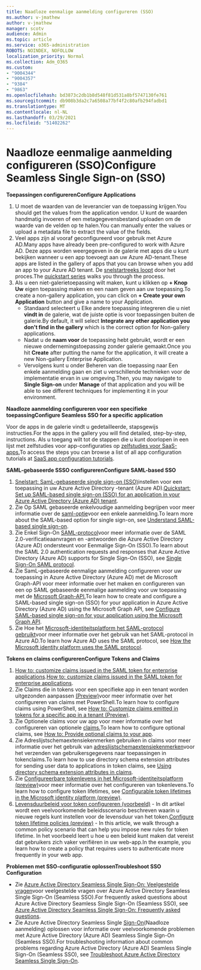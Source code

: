 ```yaml
---
title: Naadloze eenmalige aanmelding configureren (SSO)
ms.author: v-jmathew
author: v-jmathew
manager: scotv
audience: Admin
ms.topic: article
ms.service: o365-administration
ROBOTS: NOINDEX, NOFOLLOW
localization_priority: Normal
ms.collection: Adm_O365
ms.custom:
- "9004344"
- "9004357"
- "9384"
- "9863"
ms.openlocfilehash: bd3873c2db1b8d548f81d531a8bf5747130fe761
ms.sourcegitcommit: db908b3da2c7a6508a77bf4f2c80afb294fadbd1
ms.translationtype: MT
ms.contentlocale: nl-NL
ms.lasthandoff: 03/29/2021
ms.locfileid: "51402262"
---
```

# <a name="configure-seamless-single-sign-on-sso"></a><span data-ttu-id="4fbd3-102">Naadloze eenmalige aanmelding configureren (SSO)</span><span class="sxs-lookup"><span data-stu-id="4fbd3-102">Configure Seamless Single Sign-on (SSO)</span></span>

<span data-ttu-id="4fbd3-103">**Toepassingen configureren**</span><span class="sxs-lookup"><span data-stu-id="4fbd3-103">**Configure Applications**</span></span>

1. <span data-ttu-id="4fbd3-104">U moet de waarden van de leverancier van de toepassing krijgen.</span><span class="sxs-lookup"><span data-stu-id="4fbd3-104">You should get the values from the application vendor.</span></span> <span data-ttu-id="4fbd3-105">U kunt de waarden handmatig invoeren of een metagegevensbestand uploaden om de waarde van de velden op te halen.</span><span class="sxs-lookup"><span data-stu-id="4fbd3-105">You can manually enter the values or upload a metadata file to extract the value of the fields.</span></span>
2. <span data-ttu-id="4fbd3-106">Veel apps zijn al vooraf geconfigureerd voor gebruik met Azure AD.</span><span class="sxs-lookup"><span data-stu-id="4fbd3-106">Many apps have already been pre-configured to work with Azure AD.</span></span> <span data-ttu-id="4fbd3-107">Deze apps worden weergegeven in de galerie met apps die u kunt bekijken wanneer u een app toevoegt aan uw Azure AD-tenant.</span><span class="sxs-lookup"><span data-stu-id="4fbd3-107">These apps are listed in the gallery of apps that you can browse when you add an app to your Azure AD tenant.</span></span> <span data-ttu-id="4fbd3-108">De [snelstartreeks loopt](https://docs.microsoft.com/azure/active-directory/manage-apps/add-application-portal-configure) door het proces.</span><span class="sxs-lookup"><span data-stu-id="4fbd3-108">The [quickstart series](https://docs.microsoft.com/azure/active-directory/manage-apps/add-application-portal-configure) walks you through the process.</span></span>
3. <span data-ttu-id="4fbd3-109">Als u een niet-galerietoepassing wilt maken, kunt u klikken op **+ Knop Uw** eigen toepassing maken en een naam geven aan uw toepassing.</span><span class="sxs-lookup"><span data-stu-id="4fbd3-109">To create a non-gallery application, you can click on **+ Create your own Application** button and give a name to your Application.</span></span>
    - <span data-ttu-id="4fbd3-110">Standaard selecteert u Elke andere toepassing integreren die u niet **vindt in** de galerie, wat de juiste optie is voor toepassingen buiten de galerie.</span><span class="sxs-lookup"><span data-stu-id="4fbd3-110">By default, it will select **Integrate any other application you don't find in the gallery** which is the correct option for Non-gallery applications.</span></span>
    - <span data-ttu-id="4fbd3-111">Nadat u de **naam voor** de toepassing hebt gebruikt, wordt er een nieuwe ondernemingstoepassing zonder galerie gemaakt.</span><span class="sxs-lookup"><span data-stu-id="4fbd3-111">Once you hit **Create** after putting the name for the application, it will create a new Non-gallery Enterprise Application.</span></span>
    - <span data-ttu-id="4fbd3-112">Vervolgens kunt u  onder Beheren van  die toepassing naar Een enkele aanmelding gaan en ziet u verschillende technieken voor de implementatie ervan in uw omgeving.</span><span class="sxs-lookup"><span data-stu-id="4fbd3-112">Then, you may navigate to **Single Sign-on** under **Manage** of that application and you will be able to see different techniques for implementing it in your environment.</span></span>

<span data-ttu-id="4fbd3-113">**Naadloze aanmelding configureren voor een specifieke toepassing**</span><span class="sxs-lookup"><span data-stu-id="4fbd3-113">**Configure Seamless SSO for a specific application**</span></span>

<span data-ttu-id="4fbd3-114">Voor de apps in de galerie vindt u gedetailleerde, stapsgewijs instructies.</span><span class="sxs-lookup"><span data-stu-id="4fbd3-114">For the apps in the gallery you will find detailed, step-by-step, instructions.</span></span> <span data-ttu-id="4fbd3-115">Als u toegang wilt tot de stappen die u kunt doorlopen in een lijst met zelfstudies voor app-configuraties op [zelfstudies voor SaaS-apps.](https://docs.microsoft.com/azure/active-directory/saas-apps/tutorial-list)</span><span class="sxs-lookup"><span data-stu-id="4fbd3-115">To access the steps you can browse a list of all app configuration tutorials at [SaaS app configuration tutorials](https://docs.microsoft.com/azure/active-directory/saas-apps/tutorial-list).</span></span>

<span data-ttu-id="4fbd3-116">**SAML-gebaseerde SSSO configureren**</span><span class="sxs-lookup"><span data-stu-id="4fbd3-116">**Configure SAML-based SSO**</span></span>

1. <span data-ttu-id="4fbd3-117">[Snelstart: SamL-gebaseerde single sign-on (SSO)](https://docs.microsoft.com/azure/active-directory/manage-apps/add-application-portal-setup-sso)instellen voor een toepassing in uw Azure Active Directory -tenant (Azure AD).</span><span class="sxs-lookup"><span data-stu-id="4fbd3-117">[Quickstart: Set up SAML-based single sign-on (SSO) for an application in your Azure Active Directory (Azure AD) tenant](https://docs.microsoft.com/azure/active-directory/manage-apps/add-application-portal-setup-sso).</span></span>
2. <span data-ttu-id="4fbd3-118">Zie Op SAML gebaseerde enkelvoudige aanmelding begrijpen voor meer informatie over de [saml-optie](https://docs.microsoft.com/azure/active-directory/manage-apps/configure-saml-single-sign-on)voor een enkele aanmelding.</span><span class="sxs-lookup"><span data-stu-id="4fbd3-118">To learn more about the SAML-based option for single sign-on, see [Understand SAML-based single sign-on](https://docs.microsoft.com/azure/active-directory/manage-apps/configure-saml-single-sign-on).</span></span>
3. <span data-ttu-id="4fbd3-119">Zie Enkel Sign-On [SAML-protocol](https://docs.microsoft.com/azure/active-directory/develop/single-sign-on-saml-protocol)voor meer informatie over de SAML 2.0-verificatieaanvragen en -antwoorden die Azure Active Directory (Azure AD) ondersteunt voor Eenmalige Sign-On (SSO).</span><span class="sxs-lookup"><span data-stu-id="4fbd3-119">To learn about the SAML 2.0 authentication requests and responses that Azure Active Directory (Azure AD) supports for Single Sign-On (SSO), see [Single Sign-On SAML protocol](https://docs.microsoft.com/azure/active-directory/develop/single-sign-on-saml-protocol).</span></span>
4. <span data-ttu-id="4fbd3-120">Zie SamL-gebaseerde eenmalige aanmelding configureren voor uw toepassing in Azure Active Directory (Azure AD) met de Microsoft Graph-API voor meer informatie over het maken en configureren van een op SAML gebaseerde eenmalige aanmelding voor uw toepassing met de [Microsoft Graph-API.](https://docs.microsoft.com/graph/application-saml-sso-configure-api)</span><span class="sxs-lookup"><span data-stu-id="4fbd3-120">To learn how to create and configure a SAML-based single sign-on (SSO) for your application in Azure Active Directory (Azure AD) using the Microsoft Graph API, see [Configure SAML-based single sign-on for your application using the Microsoft Graph API](https://docs.microsoft.com/graph/application-saml-sso-configure-api).</span></span>
5. <span data-ttu-id="4fbd3-121">Zie Hoe het [Microsoft-identiteitsplatform het SAML-protocol gebruikt](https://docs.microsoft.com/azure/active-directory/develop/active-directory-saml-protocol-reference)voor meer informatie over het gebruik van het SAML-protocol in Azure AD.</span><span class="sxs-lookup"><span data-stu-id="4fbd3-121">To learn how Azure AD uses the SAML protocol, see [How the Microsoft identity platform uses the SAML protocol](https://docs.microsoft.com/azure/active-directory/develop/active-directory-saml-protocol-reference).</span></span>

<span data-ttu-id="4fbd3-122">**Tokens en claims configureren**</span><span class="sxs-lookup"><span data-stu-id="4fbd3-122">**Configure Tokens and Claims**</span></span>

1. <span data-ttu-id="4fbd3-123">[How to: customize claims issued in the SAML token for enterprise applications](https://docs.microsoft.com/azure/active-directory/develop/active-directory-saml-claims-customization).</span><span class="sxs-lookup"><span data-stu-id="4fbd3-123">[How to: customize claims issued in the SAML token for enterprise applications](https://docs.microsoft.com/azure/active-directory/develop/active-directory-saml-claims-customization).</span></span>
2. <span data-ttu-id="4fbd3-124">Zie Claims die in tokens voor een specifieke app in een tenant worden uitgezonden aanpassen [(Preview)](https://docs.microsoft.com/azure/active-directory/develop/active-directory-claims-mapping)voor meer informatie over het configureren van claims met PowerShell.</span><span class="sxs-lookup"><span data-stu-id="4fbd3-124">To learn how to configure claims using PowerShell, see [How to: Customize claims emitted in tokens for a specific app in a tenant (Preview)](https://docs.microsoft.com/azure/active-directory/develop/active-directory-claims-mapping).</span></span>
3. <span data-ttu-id="4fbd3-125">Zie Optionele claims voor uw app voor meer informatie over het configureren van optionele [claims.](https://docs.microsoft.com/azure/active-directory/develop/active-directory-optional-claims)</span><span class="sxs-lookup"><span data-stu-id="4fbd3-125">To learn how to configure optional claims, see [How to: Provide optional claims to your app](https://docs.microsoft.com/azure/active-directory/develop/active-directory-optional-claims).</span></span>
4. <span data-ttu-id="4fbd3-126">Zie Adreslijstschemaextensiekenmerken gebruiken in claims voor meer informatie over het gebruik van [adreslijstschemaextensiekenmerken](https://docs.microsoft.com/azure/active-directory/develop/active-directory-schema-extensions)voor het verzenden van gebruikersgegevens naar toepassingen in tokenclaims.</span><span class="sxs-lookup"><span data-stu-id="4fbd3-126">To learn how to use directory schema extension attributes for sending user data to applications in token claims, see [Using directory schema extension attributes in claims](https://docs.microsoft.com/azure/active-directory/develop/active-directory-schema-extensions).</span></span>
5. <span data-ttu-id="4fbd3-127">Zie [Configureerbare tokenlevens in het Microsoft-identiteitsplatform (preview)](https://docs.microsoft.com/azure/active-directory/develop/active-directory-configurable-token-lifetimes)voor meer informatie over het configureren van tokenlevens.</span><span class="sxs-lookup"><span data-stu-id="4fbd3-127">To learn how to configure token lifetimes, see [Configurable token lifetimes in the Microsoft identity platform (preview)](https://docs.microsoft.com/azure/active-directory/develop/active-directory-configurable-token-lifetimes).</span></span>
6. <span data-ttu-id="4fbd3-128">[Levensduurbeleid voor token configureren (voorbeeld)](https://docs.microsoft.com/azure/active-directory/develop/configure-token-lifetimes) - In dit artikel wordt een veelvoorkomende beleidsscenario beschreven waarin u nieuwe regels kunt instellen voor de levensduur van het token.</span><span class="sxs-lookup"><span data-stu-id="4fbd3-128">[Configure token lifetime policies (preview)](https://docs.microsoft.com/azure/active-directory/develop/configure-token-lifetimes) - In this article, we walk through a common policy scenario that can help you impose new rules for token lifetime.</span></span> <span data-ttu-id="4fbd3-129">In het voorbeeld leert u hoe u een beleid kunt maken dat vereist dat gebruikers zich vaker verifiëren in uw web-app.</span><span class="sxs-lookup"><span data-stu-id="4fbd3-129">In the example, you learn how to create a policy that requires users to authenticate more frequently in your web app.</span></span>

<span data-ttu-id="4fbd3-130">**Problemen met SSO-configuratie oplossen**</span><span class="sxs-lookup"><span data-stu-id="4fbd3-130">**Troubleshoot SSO Configuration**</span></span>

- <span data-ttu-id="4fbd3-131">Zie [Azure Active Directory Seamless Single Sign-On: Veelgestelde vragen](https://docs.microsoft.com/azure/active-directory/hybrid/how-to-connect-sso-faq)voor veelgestelde vragen over Azure Active Directory Seamless Single Sign-On (Seamless SSO).</span><span class="sxs-lookup"><span data-stu-id="4fbd3-131">For frequently asked questions about Azure Active Directory Seamless Single Sign-On (Seamless SSO), see [Azure Active Directory Seamless Single Sign-On: Frequently asked questions](https://docs.microsoft.com/azure/active-directory/hybrid/how-to-connect-sso-faq).</span></span>
- <span data-ttu-id="4fbd3-132">Zie Azure Active Directory Seamless Single [Sign-On](https://docs.microsoft.com/azure/active-directory/hybrid/tshoot-connect-sso)(Naadloze aanmelding) oplossen voor informatie over veelvoorkomende problemen met Azure Active Directory (Azure AD) Seamless Single Sign-On (Seamless SSO).</span><span class="sxs-lookup"><span data-stu-id="4fbd3-132">For troubleshooting information about common problems regarding Azure Active Directory (Azure AD) Seamless Single Sign-On (Seamless SSO), see [Troubleshoot Azure Active Directory Seamless Single Sign-On](https://docs.microsoft.com/azure/active-directory/hybrid/tshoot-connect-sso).</span></span>
